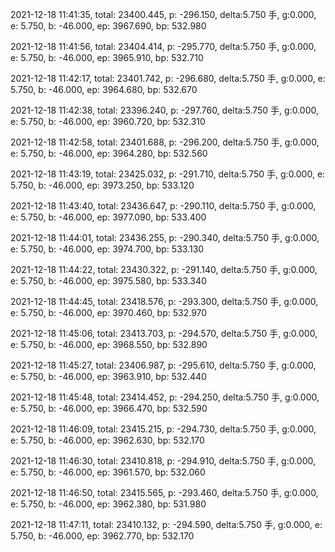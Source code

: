 2021-12-18 11:41:35, total: 23400.445, p: -296.150, delta:5.750 手, g:0.000, e: 5.750, b: -46.000, ep: 3967.690, bp: 532.980

2021-12-18 11:41:56, total: 23404.414, p: -295.770, delta:5.750 手, g:0.000, e: 5.750, b: -46.000, ep: 3965.910, bp: 532.710

2021-12-18 11:42:17, total: 23401.742, p: -296.680, delta:5.750 手, g:0.000, e: 5.750, b: -46.000, ep: 3964.680, bp: 532.670

2021-12-18 11:42:38, total: 23396.240, p: -297.760, delta:5.750 手, g:0.000, e: 5.750, b: -46.000, ep: 3960.720, bp: 532.310

2021-12-18 11:42:58, total: 23401.688, p: -296.200, delta:5.750 手, g:0.000, e: 5.750, b: -46.000, ep: 3964.280, bp: 532.560

2021-12-18 11:43:19, total: 23425.032, p: -291.710, delta:5.750 手, g:0.000, e: 5.750, b: -46.000, ep: 3973.250, bp: 533.120

2021-12-18 11:43:40, total: 23436.647, p: -290.110, delta:5.750 手, g:0.000, e: 5.750, b: -46.000, ep: 3977.090, bp: 533.400

2021-12-18 11:44:01, total: 23436.255, p: -290.340, delta:5.750 手, g:0.000, e: 5.750, b: -46.000, ep: 3974.700, bp: 533.130

2021-12-18 11:44:22, total: 23430.322, p: -291.140, delta:5.750 手, g:0.000, e: 5.750, b: -46.000, ep: 3975.580, bp: 533.340

2021-12-18 11:44:45, total: 23418.576, p: -293.300, delta:5.750 手, g:0.000, e: 5.750, b: -46.000, ep: 3970.460, bp: 532.970

2021-12-18 11:45:06, total: 23413.703, p: -294.570, delta:5.750 手, g:0.000, e: 5.750, b: -46.000, ep: 3968.550, bp: 532.890

2021-12-18 11:45:27, total: 23406.987, p: -295.610, delta:5.750 手, g:0.000, e: 5.750, b: -46.000, ep: 3963.910, bp: 532.440

2021-12-18 11:45:48, total: 23414.452, p: -294.250, delta:5.750 手, g:0.000, e: 5.750, b: -46.000, ep: 3966.470, bp: 532.590

2021-12-18 11:46:09, total: 23415.215, p: -294.730, delta:5.750 手, g:0.000, e: 5.750, b: -46.000, ep: 3962.630, bp: 532.170

2021-12-18 11:46:30, total: 23410.818, p: -294.910, delta:5.750 手, g:0.000, e: 5.750, b: -46.000, ep: 3961.570, bp: 532.060

2021-12-18 11:46:50, total: 23415.565, p: -293.460, delta:5.750 手, g:0.000, e: 5.750, b: -46.000, ep: 3962.380, bp: 531.980

2021-12-18 11:47:11, total: 23410.132, p: -294.590, delta:5.750 手, g:0.000, e: 5.750, b: -46.000, ep: 3962.770, bp: 532.170